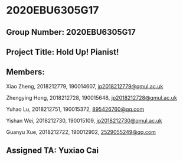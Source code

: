 # 2020EBU6305G17

## Group Number: 2020EBU6305G17

## Project Title: Hold Up! Pianist!

## Members:

Xiao Zheng, 2018212779, 190014607, jp2018212779@qmul.ac.uk

Zhengying Hong, 2018212728, 190015648, jp2018212728@qmul.ac.uk

Yuhao Lu, 2018212751, 190015372, 895426760@qq.com

Yishan Wei, 2018212730, 190015109, jp2018212730@qmul.ac.uk

Guanyu Xue, 2018212722, 190012902, 2529055249@qq.com

## Assigned TA: Yuxiao Cai
